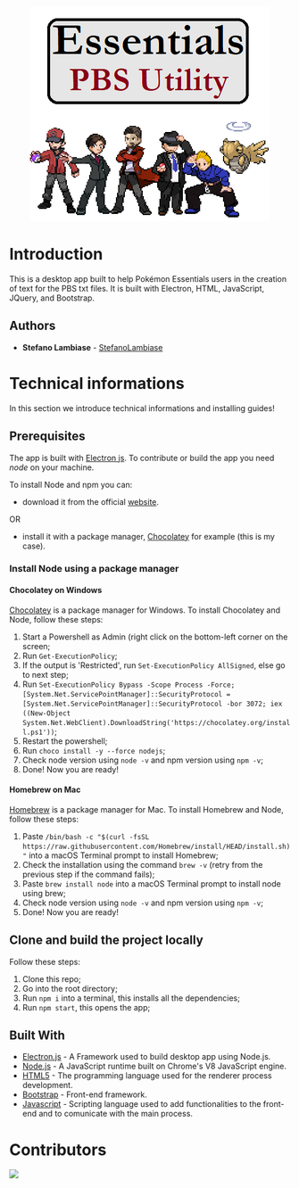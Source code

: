 <p align="center">
  <img src="https://raw.githubusercontent.com/StefanoLambiase/essentials-pbs-utility/main/.github/workflows/logo.png?token=AH2LWL6LRUAAPB5NTRHT5MTALMYK2" />
</p>


# Introduction
This is a desktop app built to help Pokémon Essentials users in the creation of text for the PBS txt files. It is built with Electron, HTML, JavaScript, JQuery, and Bootstrap.

## Authors

* **Stefano Lambiase** - [StefanoLambiase](https://github.com/StefanoLambiase)

# Technical informations

In this section we introduce technical informations and installing guides!

## Prerequisites

The app is built with [Electron js](https://www.electronjs.org/).
To contribute or build the app you need *node* on your machine.

To install Node and npm you can:

- download it from the official [website](https://nodejs.org/en/download/).

OR

- install it with a package manager, [Chocolatey](https://chocolatey.org/) for example (this is my case).

### Install Node using a package manager

#### Chocolatey on Windows

[Chocolatey](https://chocolatey.org/) is a package manager for Windows.
To install Chocolatey and Node, follow these steps:

1. Start a Powershell as Admin (right click on the bottom-left corner on the screen;
2. Run `Get-ExecutionPolicy`;
3. If the output is 'Restricted', run `Set-ExecutionPolicy AllSigned`, else go to next step;
4. Run `Set-ExecutionPolicy Bypass -Scope Process -Force; [System.Net.ServicePointManager]::SecurityProtocol = [System.Net.ServicePointManager]::SecurityProtocol -bor 3072; iex ((New-Object System.Net.WebClient).DownloadString('https://chocolatey.org/install.ps1'))`;
5. Restart the powershell;
6. Run `choco install -y --force nodejs`;
7. Check node version using `node -v` and npm version using `npm -v`;
8. Done! Now you are ready!

#### Homebrew on Mac

[Homebrew](https://brew.sh/index_it) is a package manager for Mac.
To install Homebrew and Node, follow these steps:

1. Paste `/bin/bash -c "$(curl -fsSL https://raw.githubusercontent.com/Homebrew/install/HEAD/install.sh)"` into a macOS Terminal prompt to install Homebrew;
2. Check the installation using the command `brew -v` (retry from the previous step if the command fails);
3. Paste `brew install node` into a macOS Terminal prompt to install node using brew;
4. Check node version using `node -v` and npm version using `npm -v`;
5. Done! Now you are ready!


## Clone and build the project locally

Follow these steps:

1. Clone this repo;
2. Go into the root directory;
3. Run `npm i` into a terminal, this installs all the dependencies;
4. Run `npm start`, this opens the app;

## Built With

* [Electron.js](https://www.electronjs.org/) - A Framework used to build desktop app using Node.js.
* [Node.js](https://nodejs.org/en/download/) - A JavaScript runtime built on Chrome's V8 JavaScript engine.
* [HTML5](https://www.w3schools.com/html/default.asp) - The programming language used for the renderer process development.
* [Bootstrap](https://getboostrap.com/) - Front-end framework.
* [Javascript](https://www.w3schools.com/js/default.asp) - Scripting language used to add functionalities to the front-end and to comunicate with the main process.

# Contributors

<a href="https://github.com/stefanolambiase/essentials-pbs-utility/graphs/contributors">
  <img src="https://contrib.rocks/image?repo=stefanolambiase/essentials-pbs-utility" />
</a>

